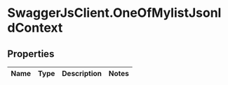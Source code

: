 # SwaggerJsClient.OneOfMylistJsonldContext

## Properties

| Name | Type | Description | Notes |
| ---- | ---- | ----------- | ----- |
